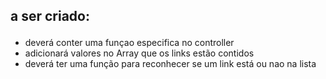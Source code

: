 ## <form> a ser criado:
* deverá conter uma funçao especifica no controller
* adicionará valores no Array que os links estão contidos
* deverá ter uma função para reconhecer se um link está ou nao na lista
